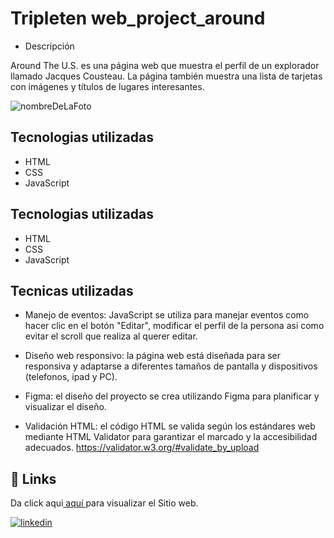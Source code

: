 # Tripleten web_project_around

- Descripción

Around The U.S. es una página web que muestra el perfil de un explorador llamado Jacques Cousteau. La página también muestra una lista de tarjetas con imágenes y títulos de lugares interesantes.

![nombreDeLaFoto](https://i.imgur.com/LaJAuUn.gif)

## Tecnologias utilizadas

- HTML
- CSS
- JavaScript

## Tecnologias utilizadas

- HTML
- CSS
- JavaScript

## Tecnicas utilizadas

- Manejo de eventos: JavaScript se utiliza para manejar eventos como hacer clic en el botón "Editar", modificar el perfil de la persona asi como evitar el scroll que realiza al querer editar.

- Diseño web responsivo: la página web está diseñada para ser responsiva y adaptarse a diferentes tamaños de pantalla y dispositivos (telefonos, ipad y PC).

- Figma: el diseño del proyecto se crea utilizando Figma para planificar y visualizar el diseño.

- Validación HTML: el código HTML se valida según los estándares web mediante HTML Validator para garantizar el marcado y la accesibilidad adecuados. https://validator.w3.org/#validate_by_upload

## 🔗 Links

Da click aqui[ aquí ](https://erdwinnandayapa.github.io/web_project_around//) para visualizar el Sitio web.

[![linkedin](https://img.shields.io/badge/linkedin-0A66C2?style=for-the-badge&logo=linkedin&logoColor=white)](https://www.linkedin.com/in/erdwin-nandayapa-307251103/)
